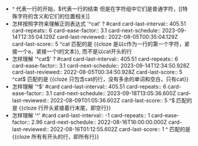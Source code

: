 - ^ 代表一行的开始，$代表一行的结束
  但是在字符组中它们是普通字符，[[特殊字符的含义和它们的位置相关]]
- 怎样按照字符来理解正则表达式 '^cat' ?  #card
  card-last-interval:: 405.51
  card-repeats:: 6
  card-ease-factor:: 3.1
  card-next-schedule:: 2023-09-14T12:35:04.129Z
  card-last-reviewed:: 2022-08-05T00:35:04.129Z
  card-last-score:: 5
  ^cat 匹配的是 {{cloze 是以c作为一行的第一个字符，紧接一个a，紧接一个t的文本}}, 而不是以cat开头的行
- 怎样理解 '^cat$' ? #card
  card-last-interval:: 405.51
  card-repeats:: 6
  card-ease-factor:: 3.1
  card-next-schedule:: 2023-09-14T12:34:50.928Z
  card-last-reviewed:: 2022-08-05T00:34:50.928Z
  card-last-score:: 5
  ^cat$ 匹配的是 {{cloze 只包含cat的行，没有多余的单词和空白，只有cat}}
- 怎样理解 '^$' #card
  card-last-interval:: 405.51
  card-repeats:: 6
  card-ease-factor:: 3.1
  card-next-schedule:: 2023-09-18T13:05:36.600Z
  card-last-reviewed:: 2022-08-09T01:05:36.602Z
  card-last-score:: 5
  ^$ 匹配的是 {{cloze 行开头紧接着行末尾，即空行}}
- 怎样理解 '^' #card
  card-last-interval:: -1
  card-repeats:: 1
  card-ease-factor:: 2.96
  card-next-schedule:: 2022-08-16T16:00:00.000Z
  card-last-reviewed:: 2022-08-16T01:12:55.602Z
  card-last-score:: 1
  ^ 匹配的是 {{cloze 所有有开头的行，即所有行}}